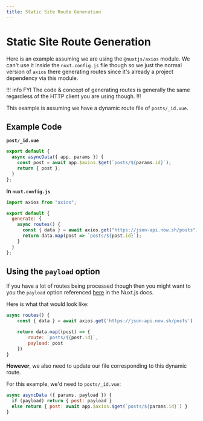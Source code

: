 ```yaml
---
title: Static Site Route Generation
---
```


# Static Site Route Generation

Here is an example assuming we are using the `@nuxtjs/axios` module. We can't use it inside the
`nuxt.config.js` file though so we just the normal version of `axios` there
generating routes since it's
already a project dependency via this module.

!!! info FYI
The code & concept of generating routes is generally the same regardless of the HTTP
client you are using though.
!!!

This example is assuming we have a dynamic route file of `posts/_id.vue`.

## Example Code

**`post/_id.vue`**

```js
export default {
  async asyncData({ app, params }) {
    const post = await app.$axios.$get(`posts/${params.id}`);
    return { post };
  }
};
```

**In `nuxt.config.js`**

```js
import axios from "axios";

export default {
  generate: {
    async routes() {
      const { data } = await axios.get("https://json-api.now.sh/posts");
      return data.map(post => `posts/${post.id}`);
    }
  }
};
```

## Using the `payload` option

If you have a lot of routes being processed though then you might want to you
the `payload` option referenced
[here](https://nuxtjs.org/api/configuration-generate#speeding-up-dynamic-route-generation-with-code-payload-code-)
in the Nuxt.js docs.

Here is what that would look like:

```js
async routes() {
    const { data } = await axios.get('https://json-api.now.sh/posts')

    return data.map((post) => {
        route: `posts/${post.id}`,
        payload: post
    })
}
```

**However**, we also need to update our file corresponding to this dynamic
route.

For this example, we'd need to `posts/_id.vue`:

```js
async asyncData ({ params, payload }) {
  if (payload) return { post: payload }
  else return { post: await app.$axios.$get(`posts/${params.id}`) }
}
```
